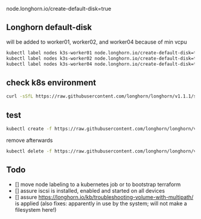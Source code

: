 node.longhorn.io/create-default-disk=true

## Longhorn default-disk

will be added to worker01, worker02, and worker04 because of min vcpu

```bash
kubectl label nodes k3s-worker01 node.longhorn.io/create-default-disk=true
kubectl label nodes k3s-worker02 node.longhorn.io/create-default-disk=true
kubectl label nodes k3s-worker04 node.longhorn.io/create-default-disk=true
```

## check k8s environment

```bash
curl -sSfL https://raw.githubusercontent.com/longhorn/longhorn/v1.1.1/scripts/environment_check.sh | bash
```

## test

```bash
kubectl create -f https://raw.githubusercontent.com/longhorn/longhorn/v1.2.3/examples/pod_with_pvc.yaml
```

remove afterwards

```bash
kubectl delete -f https://raw.githubusercontent.com/longhorn/longhorn/v1.2.3/examples/pod_with_pvc.yaml
```

## Todo

- [] move node labeling to a kubernetes job or to bootstrap terraform
- [] assure iscsi is installed, enabled and started on all devices
- [] assure https://longhorn.io/kb/troubleshooting-volume-with-multipath/ is applied (also fixes: apparently in use by the system; will not make a filesystem here!)
